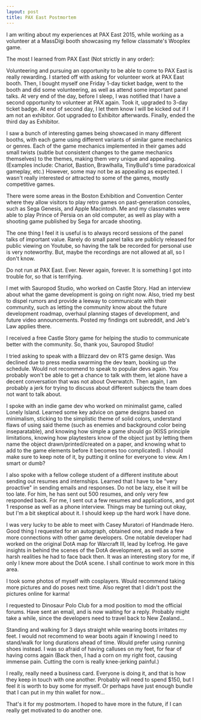 ```yaml
---
layout: post
title: PAX East Postmortem
---
```


I am writing about my experiences at PAX East 2015, while working as a volunteer at a MassDigi booth showcasing my fellow classmate's Wooplex game.

The most I learned from PAX East (Not strictly in any order):

Volunteering and pursuing an opportunity to be able to come to PAX East is really rewarding. I started off with asking for volunteer work at PAX East booth. Then, I bought myself one Friday 1-day ticket badge, went to the booth and did some volunteering, as well as attend some important panel talks. At very end of the day, before I sleep, I was notified that I have a second opportunity to volunteer at PAX again. Took it, upgraded to 3-day ticket badge. At end of second day, I let them know I will be kicked out if I am not an exhibitor. Got upgraded to Exhibitor afterwards. Finally, ended the third day as Exhibitor.

I saw a bunch of interesting games being showcased in many different booths, with each game using different variants of similar game mechanics or genres. Each of the game mechanics implemented in their games add small twists (subtle but consistent changes to the game mechanics themselves) to the themes, making them very unique and appealing. (Examples include: Chariot, Bastion, Brawlhalla, TinyBuild's time paradoxical gameplay, etc.) However, some may not be as appealing as expected. I wasn't really interested or attracted to some of the games, mostly competitive games.

There were some areas in the Boston Exhibition and Convention Center where they allow visitors to play retro games on past-generation consoles, such as Sega Genesis, and Apple Macintosh. Me and my classmates were able to play Prince of Persia on an old computer, as well as play with a shooting game published by Sega for arcade shooting.

The one thing I feel it is useful is to always record sessions of the panel talks of important value. Rarely do small panel talks are publicly released for public viewing on Youtube, so having the talk be recorded for personal use is very noteworthy. But, maybe the recordings are not allowed at all, so I don't know. 

Do not run at PAX East. Ever. Never again, forever. It is something I got into trouble for, so that is terrifying.

I met with Sauropod Studio, who worked on Castle Story. Had an interview about what the game development is going on right now. Also, tried my best to dispel rumors and provide a leeway to communicate with their community, such as letting the community know about the future development roadmap, overhaul planning stages of development, and future video announcements. Posted my findings ont subreddit, and Jeb's Law applies there.

I received a free Castle Story game for helping the studio to communicate better with the community. So, thank you, Sauropod Studio!

I tried asking to speak with a Blizzard dev on RTS game design. Was declined due to press media swarming the dev team, booking up the schedule. Would not recommend to speak to popular devs again. You probably won't be able to get a chance to talk with them, let alone have a decent conversation that was not about Overwatch. Then again, I am probably a jerk for trying to discuss about different subjects the team does not want to talk about.

I spoke with an indie game dev who worked on minimalist game, called Lonely Island. Learned some key advice on game designs based on minimalism, sticking to the simplistic theme of solid colors, understand flaws of using said theme (such as enemies and background color being inseparatable), and knowing how simple a game should go (KISS principle limitations, knowing how playtesters know of the object just by letting them name the object drawn/printed/created on a paper, and knowing what to add to the game elements before it becomes too complicated). I should make sure to keep note of it, by putting it online for everyone to view. Am I smart or dumb?

I also spoke with a fellow college student of a different institute about sending out resumes and internships. Learned that I have to be "very proactive" in sending emails and responses. Do not be lazy, else it will be too late. For him, he has sent out 500 resumes, and only very few responded back. For me, I sent out a few resumes and applications, and got 1 response as well as a phone interview. Things may be turning out okay, but I'm a bit skeptical about it. I should keep up the hard work I have done.

I was very lucky to be able to meet with Casey Muratori of Handmade Hero. Good thing I requested for an autograph, obtained one, and made a few more connections with other game developers. One notable developer had worked on the original DotA map for Warcraft III, lead by Icefrog. He gave insights in behind the scenes of the DotA development, as well as some harsh realities he had to face back then. It was an interesting story for me, if only I knew more about the DotA scene. I shall continue to work more in this area.

I took some photos of myself with cosplayers. Would recommend taking more pictures and do poses next time. Also regret that I didn't post the pictures online for karma!

I requested to Dinosaur Polo Club for a mod position to mod the official forums. Have sent an email, and is now waiting for a reply. Probably might take a while, since the developers need to travel back to New Zealand...

Standing and walking for 3 days straight while wearing boots irritates my feet. I would not recommend to wear boots again if knowing I need to stand/walk for long durations ahead of time. Would prefer using running shoes instead. I was so afraid of having calluses on my feet, for fear of having corns again (Back then, I had a corn on  my right foot, causing immense pain. Cutting the corn is really knee-jerking painful.)

I really, really need a business card. Everyone is doing it, and that is how they keep in touch with one another. Probably will need to spend $150, but I feel it is worth to buy some for myself. Or perhaps have just enough bundle that I can put in my thin wallet for now...

That's it for my postmortem. I hoped to have more in the future, if I can really get motivated to do another one.